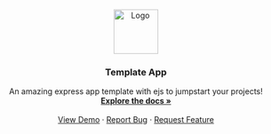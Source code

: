 <!-- Improved compatibility of back to top link: See: https://github.com/othneildrew/Best-README-Template/pull/73 -->
<a name="readme-top"></a>

<!-- PROJECT LOGO -->
<br />
<div align="center">
  <a href="https://github.com/peewilliam/template-app">
    <img src="https://github.com/othneildrew/Best-README-Template/raw/master/images/logo.png" alt="Logo" width="80" height="80">
  </a>

  <h3 align="center">Template App</h3>

  <p align="center">
    An amazing express app template with ejs to jumpstart your projects!
    <br />
    <a href="#"><strong>Explore the docs »</strong></a>
    <br />
    <br />
    <a href="#">View Demo</a>
    ·
    <a href="https://github.com/peewilliam/template-app/issues">Report Bug</a>
    ·
    <a href="https://github.com/peewilliam/template-app/issues">Request Feature</a>
  </p>
</div>
